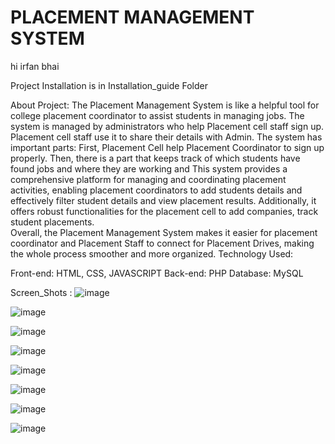 # PLACEMENT MANAGEMENT SYSTEM
hi irfan bhai

Project Installation is in Installation_guide Folder

About Project:
        The Placement Management System is like a helpful tool for college placement coordinator 
to assist students in managing jobs. The system is managed by administrators who help 
Placement cell staff sign up. Placement cell staff use it to share their details with Admin. 
The system has important parts: First, Placement Cell help Placement Coordinator to sign 
up properly. Then, there is a part that keeps track of which students have found jobs and 
where they are working and This system provides a comprehensive platform for managing 
and coordinating placement activities, enabling placement coordinators to add students 
details and effectively filter student details and view placement results. Additionally, it offers 
robust functionalities for the placement cell to add companies, track student placements.  
Overall, the Placement Management System makes it easier for placement coordinator and 
Placement Staff to connect for Placement Drives, making the whole process smoother and 
more organized. 
Technology Used: 

Front-end: HTML, CSS, JAVASCRIPT
Back-end: PHP
Database: MySQL



Screen_Shots :
![image](https://github.com/user-attachments/assets/68b90f10-2f0d-49d6-94cd-c6d9cedb740f)

![image](https://github.com/user-attachments/assets/45abd1d3-60aa-42e9-b9f7-321d063ff4ea)

![image](https://github.com/user-attachments/assets/e3431450-30f5-483e-9531-a89d151eedce)

![image](https://github.com/user-attachments/assets/6c53d89b-de41-4ec2-9a9c-a9d4702f7f80)

![image](https://github.com/user-attachments/assets/e24fce40-2ea0-4db1-bd7a-51d43fbffe96)

![image](https://github.com/user-attachments/assets/28be4990-2c19-4d07-9808-d4a1281c115d)

![image](https://github.com/user-attachments/assets/de862907-7365-468e-95c7-b8b2b9fe9752)

![image](https://github.com/user-attachments/assets/922dedd8-d468-47db-acf6-f968fc65e6db)









